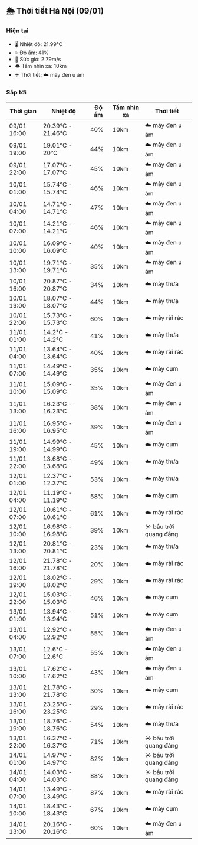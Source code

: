 ## 🌦️ Thời tiết Hà Nội (09/01)

### Hiện tại

- 🌡️ Nhiệt độ: 21.99℃
- 💦 Độ ẩm: 41%
- 💨 Sức gió: 2.79m/s
- 👁️ Tầm nhìn xa: 10km
- ☂️ Thời tiết: ☁️ mây đen u ám

### Sắp tới

| Thời gian | Nhiệt độ | Độ ẩm | Tầm nhìn xa | Thời tiết |
| --- | --- | --- | --- | --- |
| 09/01 16:00 | 20.39℃ - 21.46℃ | 40% | 10km | ☁️ mây đen u ám |
| 09/01 19:00 | 19.01℃ - 20℃ | 44% | 10km | ☁️ mây đen u ám |
| 09/01 22:00 | 17.07℃ - 17.07℃ | 45% | 10km | ☁️ mây đen u ám |
| 10/01 01:00 | 15.74℃ - 15.74℃ | 46% | 10km | ☁️ mây đen u ám |
| 10/01 04:00 | 14.71℃ - 14.71℃ | 47% | 10km | ☁️ mây đen u ám |
| 10/01 07:00 | 14.21℃ - 14.21℃ | 46% | 10km | ☁️ mây đen u ám |
| 10/01 10:00 | 16.09℃ - 16.09℃ | 40% | 10km | ☁️ mây đen u ám |
| 10/01 13:00 | 19.71℃ - 19.71℃ | 35% | 10km | ☁️ mây đen u ám |
| 10/01 16:00 | 20.87℃ - 20.87℃ | 34% | 10km | ☁️ mây thưa |
| 10/01 19:00 | 18.07℃ - 18.07℃ | 44% | 10km | ☁️ mây thưa |
| 10/01 22:00 | 15.73℃ - 15.73℃ | 60% | 10km | ☁️ mây rải rác |
| 11/01 01:00 | 14.2℃ - 14.2℃ | 41% | 10km | ☁️ mây thưa |
| 11/01 04:00 | 13.64℃ - 13.64℃ | 40% | 10km | ☁️ mây rải rác |
| 11/01 07:00 | 14.49℃ - 14.49℃ | 35% | 10km | ☁️ mây cụm |
| 11/01 10:00 | 15.09℃ - 15.09℃ | 35% | 10km | ☁️ mây đen u ám |
| 11/01 13:00 | 16.23℃ - 16.23℃ | 38% | 10km | ☁️ mây đen u ám |
| 11/01 16:00 | 16.95℃ - 16.95℃ | 39% | 10km | ☁️ mây đen u ám |
| 11/01 19:00 | 14.99℃ - 14.99℃ | 45% | 10km | ☁️ mây cụm |
| 11/01 22:00 | 13.68℃ - 13.68℃ | 49% | 10km | ☁️ mây thưa |
| 12/01 01:00 | 12.37℃ - 12.37℃ | 53% | 10km | ☁️ mây thưa |
| 12/01 04:00 | 11.19℃ - 11.19℃ | 58% | 10km | ☁️ mây cụm |
| 12/01 07:00 | 10.61℃ - 10.61℃ | 61% | 10km | ☁️ mây rải rác |
| 12/01 10:00 | 16.98℃ - 16.98℃ | 39% | 10km | ☀️ bầu trời quang đãng |
| 12/01 13:00 | 20.81℃ - 20.81℃ | 23% | 10km | ☁️ mây thưa |
| 12/01 16:00 | 21.78℃ - 21.78℃ | 20% | 10km | ☁️ mây rải rác |
| 12/01 19:00 | 18.02℃ - 18.02℃ | 29% | 10km | ☁️ mây rải rác |
| 12/01 22:00 | 15.03℃ - 15.03℃ | 46% | 10km | ☁️ mây cụm |
| 13/01 01:00 | 13.94℃ - 13.94℃ | 51% | 10km | ☁️ mây cụm |
| 13/01 04:00 | 12.92℃ - 12.92℃ | 55% | 10km | ☁️ mây đen u ám |
| 13/01 07:00 | 12.6℃ - 12.6℃ | 55% | 10km | ☁️ mây đen u ám |
| 13/01 10:00 | 17.62℃ - 17.62℃ | 43% | 10km | ☁️ mây đen u ám |
| 13/01 13:00 | 21.78℃ - 21.78℃ | 30% | 10km | ☁️ mây cụm |
| 13/01 16:00 | 23.25℃ - 23.25℃ | 29% | 10km | ☁️ mây rải rác |
| 13/01 19:00 | 18.76℃ - 18.76℃ | 54% | 10km | ☁️ mây thưa |
| 13/01 22:00 | 16.37℃ - 16.37℃ | 71% | 10km | ☀️ bầu trời quang đãng |
| 14/01 01:00 | 14.97℃ - 14.97℃ | 82% | 10km | ☀️ bầu trời quang đãng |
| 14/01 04:00 | 14.03℃ - 14.03℃ | 88% | 10km | ☀️ bầu trời quang đãng |
| 14/01 07:00 | 13.49℃ - 13.49℃ | 87% | 10km | ☁️ mây rải rác |
| 14/01 10:00 | 18.43℃ - 18.43℃ | 67% | 10km | ☁️ mây cụm |
| 14/01 13:00 | 20.16℃ - 20.16℃ | 60% | 10km | ☁️ mây đen u ám |
